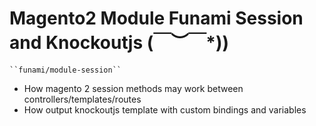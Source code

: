 # Magento2 Module Funami Session and Knockoutjs \(￣︶￣*\))

    ``funami/module-session``


* How magento 2 session methods may work between controllers/templates/routes
* How output knockoutjs template with custom bindings and variables



